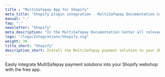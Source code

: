 ```yaml
---
title : "MultiSafepay App for Shopify"
meta_title: "Shopify plugin integration - MultiSafepay Documentation Center"
manual: "."
faq: "."
newsletter: "Shopify"
meta_description: "In the MultiSafepay Documentation Center all relevant information regarding our Plugins and API. As well as Support pages for Payment Method, Tools and General Questions. You can also find the contact details of our Support Team and Integration Team."
logo: "/logo/Integrations/Shopify.svg"
weight: 30
title_short: "Shopify"
description_short: Install the MultiSafepay payment solution to your Shopify webshop with ease.
---
```

Easily integrate MultiSafepay payment solutions into your Shopify webshop with the free app.
